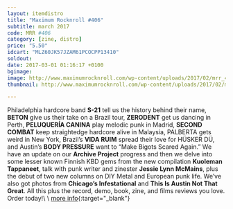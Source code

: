 ```yaml
---
layout: itemdistro
title: "Maximum Rocknroll #406"
subtitle: march 2017
code: MRR #406
category: [zine, distro]
price: "5.50"
idcart: "MLZ60JK57JZAM61PCOCPP13410"
soldout:
date: 2017-03-01 01:16:17 +0100
bgimage:
image: http://www.maximumrocknroll.com/wp-content/uploads/2017/02/mrr_406_cvr-1.jpg
thumbnail: http://www.maximumrocknroll.com/wp-content/uploads/2017/02/mrr_406_cvr-1.jpg

---
```


Philadelphia hardcore band **S-21** tell us the history behind their name, **BETON** give us their take on a Brazil tour, **ZERODENT** get us dancing in Perth, **PELUQUERÍA CANINA** play melodic punk in Madrid, **SECOND COMBAT** keep straightedge hardcore alive in Malaysia, PALBERTA gets weird in New York, Brazil’s **VIDA RUIM** spread their love for HÜSKER DÜ, and Austin’s **BODY PRESSURE** want to “Make Bigots Scared Again.” We have an update on our **Archive Project** progress and then we delve into some lesser known Finnish KBD gems from the new compilation **Kuoleman Tappaneet**, talk with punk writer and zinester **Jessie Lynn McMains**, plus the debut of two new columns on DIY Metal and European punk life. We’ve also got photos from **Chicago’s Infestational** and **This Is Austin Not That Great**. All this plus the record, demo, book, zine, and films reviews you love. Order today!\\
\\
[more info](http://www.maximumrocknroll.com){:target="_blank"}